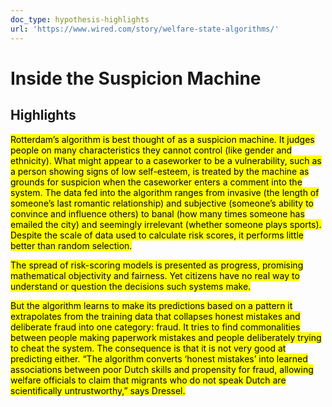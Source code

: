 ```yaml
---
doc_type: hypothesis-highlights
url: 'https://www.wired.com/story/welfare-state-algorithms/'
---
```

# Inside the Suspicion Machine
## Highlights

<mark>Rotterdam’s algorithm is best thought of as a suspicion machine. It judges people on many characteristics they cannot control (like gender and ethnicity). What might appear to a caseworker to be a vulnerability, such as a person showing signs of low self-esteem, is treated by the machine as grounds for suspicion when the caseworker enters a comment into the system. The data fed into the algorithm ranges from invasive (the length of someone’s last romantic relationship) and subjective (someone’s ability to convince and influence others) to banal (how many times someone has emailed the city) and seemingly irrelevant (whether someone plays sports). Despite the scale of data used to calculate risk scores, it performs little better than random selection.</mark>


<mark>The spread of risk-scoring models is presented as progress, promising mathematical objectivity and fairness. Yet citizens have no real way to understand or question the decisions such systems make.</mark>


<mark>But the algorithm learns to make its predictions based on a pattern it extrapolates from the training data that collapses honest mistakes and deliberate fraud into one category: fraud. It tries to find commonalities between people making paperwork mistakes and people deliberately trying to cheat the system. The consequence is that it is not very good at predicting either. “The algorithm converts ‘honest mistakes’ into learned associations between poor Dutch skills and propensity for fraud, allowing welfare officials to claim that migrants who do not speak Dutch are scientifically untrustworthy,” says Dressel.</mark>





